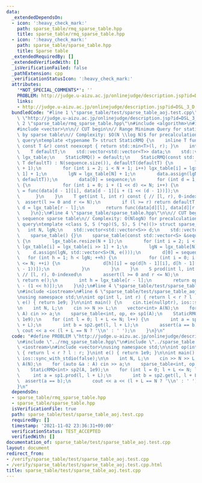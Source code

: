 ```yaml
---
data:
  _extendedDependsOn:
  - icon: ':heavy_check_mark:'
    path: sparse_table/rmq_sparse_table.hpp
    title: sparse_table/rmq_sparse_table.hpp
  - icon: ':heavy_check_mark:'
    path: sparse_table/sparse_table.hpp
    title: Sparse table
  _extendedRequiredBy: []
  _extendedVerifiedWith: []
  _isVerificationFailed: false
  _pathExtension: cpp
  _verificationStatusIcon: ':heavy_check_mark:'
  attributes:
    '*NOT_SPECIAL_COMMENTS*': ''
    PROBLEM: http://judge.u-aizu.ac.jp/onlinejudge/description.jsp?id=DSL_3_D
    links:
    - http://judge.u-aizu.ac.jp/onlinejudge/description.jsp?id=DSL_3_D
  bundledCode: "#line 1 \"sparse_table/test/sparse_table_aoj.test.cpp\"\n#define PROBLEM\
    \ \"http://judge.u-aizu.ac.jp/onlinejudge/description.jsp?id=DSL_3_D\"\n#line\
    \ 2 \"sparse_table/rmq_sparse_table.hpp\"\n#include <algorithm>\n#include <cassert>\n\
    #include <vector>\n\n// CUT begin\n// Range Minimum Query for static sequence\
    \ by sparse table\n// Complexity: $O(N \\log N)$ for precalculation, $O(1)$ per\
    \ query\ntemplate <typename T> struct StaticRMQ {\n    inline T func(const T &l,\
    \ const T &r) const noexcept { return std::min<T>(l, r); }\n    int N, lgN;\n\
    \    T defaultT;\n    std::vector<std::vector<T>> data;\n    std::vector<int>\
    \ lgx_table;\n    StaticRMQ() = default;\n    StaticRMQ(const std::vector<T> &sequence,\
    \ T defaultT) : N(sequence.size()), defaultT(defaultT) {\n        lgx_table.resize(N\
    \ + 1);\n        for (int i = 2; i < N + 1; i++) lgx_table[i] = lgx_table[i >>\
    \ 1] + 1;\n        lgN = lgx_table[N] + 1;\n        data.assign(lgN, std::vector<T>(N,\
    \ defaultT));\n        data[0] = sequence;\n        for (int d = 1; d < lgN; d++)\
    \ {\n            for (int i = 0; i + (1 << d) <= N; i++) {\n                data[d][i]\
    \ = func(data[d - 1][i], data[d - 1][i + (1 << (d - 1))]);\n            }\n  \
    \      }\n    }\n    T get(int l, int r) const { // [l, r), 0-indexed\n      \
    \  assert(l >= 0 and r <= N);\n        if (l >= r) return defaultT;\n        int\
    \ d = lgx_table[r - l];\n        return func(data[d][l], data[d][r - (1 << d)]);\n\
    \    }\n};\n#line 4 \"sparse_table/sparse_table.hpp\"\n\n// CUT begin\n// Static\
    \ sequence sparse table\n// Complexity: O(NlogN) for precalculation, O(1) per\
    \ query\ntemplate <class S, S (*op)(S, S), S (*e)()> struct sparse_table {\n \
    \   int N, lgN;\n    std::vector<std::vector<S>> d;\n    std::vector<int> lgx_table;\n\
    \    sparse_table() {}\n    sparse_table(const std::vector<S> &sequence) : N(sequence.size())\
    \ {\n        lgx_table.resize(N + 1);\n        for (int i = 2; i < N + 1; ++i)\
    \ lgx_table[i] = lgx_table[i >> 1] + 1;\n        lgN = lgx_table[N] + 1;\n   \
    \     d.assign(lgN, std::vector<S>(N, e()));\n        d[0] = sequence;\n     \
    \   for (int h = 1; h < lgN; ++h) {\n            for (int i = 0; i + (1 << h)\
    \ <= N; ++i) {\n                d[h][i] = op(d[h - 1][i], d[h - 1][i + (1 << (h\
    \ - 1))]);\n            }\n        }\n    }\n    S prod(int l, int r) const {\
    \ // [l, r), 0-indexed\n        assert(l >= 0 and r <= N);\n        if (l >= r)\
    \ return e();\n        int h = lgx_table[r - l];\n        return op(d[h][l], d[h][r\
    \ - (1 << h)]);\n    }\n};\n#line 4 \"sparse_table/test/sparse_table_aoj.test.cpp\"\
    \n#include <iostream>\n#line 6 \"sparse_table/test/sparse_table_aoj.test.cpp\"\
    \nusing namespace std;\n\nint op(int l, int r) { return l < r ? l : r; }\nint\
    \ e() { return 1e9; }\n\nint main() {\n    cin.tie(nullptr), ios::sync_with_stdio(false);\n\
    \n    int N, L;\n    cin >> N >> L;\n    vector<int> A(N);\n    for (auto &a :\
    \ A) cin >> a;\n    sparse_table<int, op, e> sp1(A);\n    StaticRMQ<int> sp2(A,\
    \ 1e9);\n    for (int l = 0; l + L <= N; l++) {\n        int a = sp1.prod(l, l\
    \ + L);\n        int b = sp2.get(l, l + L);\n        assert(a == b);\n       \
    \ cout << a << (l + L == N ? '\\n' : ' ');\n    }\n}\n"
  code: "#define PROBLEM \"http://judge.u-aizu.ac.jp/onlinejudge/description.jsp?id=DSL_3_D\"\
    \n#include \"../rmq_sparse_table.hpp\"\n#include \"../sparse_table.hpp\"\n#include\
    \ <iostream>\n#include <vector>\nusing namespace std;\n\nint op(int l, int r)\
    \ { return l < r ? l : r; }\nint e() { return 1e9; }\n\nint main() {\n    cin.tie(nullptr),\
    \ ios::sync_with_stdio(false);\n\n    int N, L;\n    cin >> N >> L;\n    vector<int>\
    \ A(N);\n    for (auto &a : A) cin >> a;\n    sparse_table<int, op, e> sp1(A);\n\
    \    StaticRMQ<int> sp2(A, 1e9);\n    for (int l = 0; l + L <= N; l++) {\n   \
    \     int a = sp1.prod(l, l + L);\n        int b = sp2.get(l, l + L);\n      \
    \  assert(a == b);\n        cout << a << (l + L == N ? '\\n' : ' ');\n    }\n\
    }\n"
  dependsOn:
  - sparse_table/rmq_sparse_table.hpp
  - sparse_table/sparse_table.hpp
  isVerificationFile: true
  path: sparse_table/test/sparse_table_aoj.test.cpp
  requiredBy: []
  timestamp: '2021-11-02 23:36:31+09:00'
  verificationStatus: TEST_ACCEPTED
  verifiedWith: []
documentation_of: sparse_table/test/sparse_table_aoj.test.cpp
layout: document
redirect_from:
- /verify/sparse_table/test/sparse_table_aoj.test.cpp
- /verify/sparse_table/test/sparse_table_aoj.test.cpp.html
title: sparse_table/test/sparse_table_aoj.test.cpp
---
```

